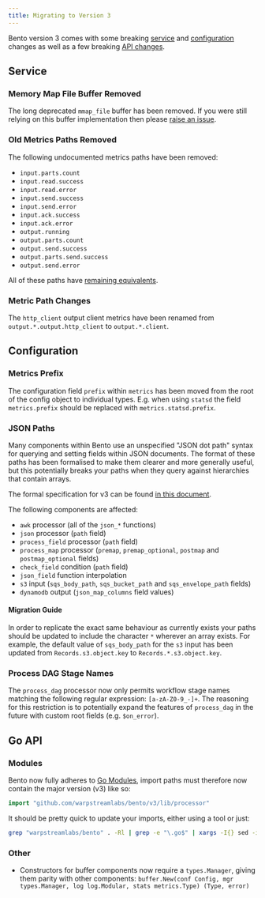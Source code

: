 ```yaml
---
title: Migrating to Version 3
---
```


Bento version 3 comes with some breaking [service](#service) and [configuration](#configuration) changes as well as a few breaking [API changes](#go-api).

## Service

### Memory Map File Buffer Removed

The long deprecated `mmap_file` buffer has been removed. If you were still relying on this buffer implementation then please [raise an issue](https://github.com/warpstreamlabs/bento/issues).

### Old Metrics Paths Removed

The following undocumented metrics paths have been removed:

- `input.parts.count`
- `input.read.success`
- `input.read.error`
- `input.send.success`
- `input.send.error`
- `input.ack.success`
- `input.ack.error`
- `output.running`
- `output.parts.count`
- `output.send.success`
- `output.parts.send.success`
- `output.send.error`

All of these paths have [remaining equivalents](/docs/components/metrics/about#paths).

### Metric Path Changes

The `http_client` output client metrics have been renamed from `output.*.output.http_client` to `output.*.client`.

## Configuration

### Metrics Prefix

The configuration field `prefix` within `metrics` has been moved from the root
of the config object to individual types. E.g. when using `statsd` the field
`metrics.prefix` should be replaced with `metrics.statsd.prefix`.

### JSON Paths

Many components within Bento use an unspecified "JSON dot path" syntax for querying and setting fields within JSON documents. The format of these paths has been formalised to make them clearer and more generally useful, but this potentially breaks your paths when they query against hierarchies that contain arrays.

The formal specification for v3 can be found [in this document](/docs/configuration/field_paths).

The following components are affected:

- `awk` processor (all of the `json_*` functions)
- `json` processor (`path` field)
- `process_field` processor (`path` field)
- `process_map` processor (`premap`, `premap_optional`, `postmap` and `postmap_optional` fields)
- `check_field` condition (`path` field)
- `json_field` function interpolation
- `s3` input (`sqs_body_path`, `sqs_bucket_path` and `sqs_envelope_path` fields)
- `dynamodb` output (`json_map_columns` field values)

#### Migration Guide

In order to replicate the exact same behaviour as currently exists your paths should be updated to include the character `*` wherever an array exists. For example, the default value of `sqs_body_path` for the `s3` input has been updated from `Records.s3.object.key` to `Records.*.s3.object.key`.

### Process DAG Stage Names

The `process_dag` processor now only permits workflow stage names matching the following regular expression: `[a-zA-Z0-9_-]+`. The reasoning for this restriction is to potentially expand the features of `process_dag` in the future with custom root fields (e.g. `$on_error`).

## Go API

### Modules

Bento now fully adheres to [Go Modules](https://github.com/golang/go/wiki/Modules), import paths must therefore now contain the major version (v3) like so:

```go
import "github.com/warpstreamlabs/bento/v3/lib/processor"
```

It should be pretty quick to update your imports, either using a tool or just:

```sh
grep "warpstreamlabs/bento" . -Rl | grep -e "\.go$" | xargs -I{} sed -i 's/warpstreamlabs\/bento/warpstreamlabs\/bento\/v3/g' {}
```

### Other

- Constructors for buffer components now require a `types.Manager`, giving them parity with other components: `buffer.New(conf Config, mgr types.Manager, log log.Modular, stats metrics.Type) (Type, error)`